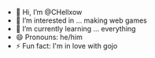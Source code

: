 - 👋 Hi, I’m @CHellxow
- 👀 I’m interested in ... making web games
- 🌱 I’m currently learning ... everything
- 😄 Pronouns: he/him
- ⚡ Fun fact: I'm in love with gojo

<!---
CHellxow/CHellxow is a ✨ special ✨ repository because its `README.md` (this file) appears on your GitHub profile.
You can click the Preview link to take a look at your changes.
--->
